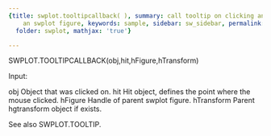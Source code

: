 ```yaml
---
{title: swplot.tooltipcallback( ), summary: call tooltip on clicking an object on
    an swplot figure, keywords: sample, sidebar: sw_sidebar, permalink: swplot_tooltipcallback.html,
  folder: swplot, mathjax: 'true'}

---
```

 
SWPLOT.TOOLTIPCALLBACK(obj,hit,hFigure,hTransform)
 
Input:
 
obj       Object that was clicked on.
hit       Hit object, defines the point where the mouse clicked.
hFigure   Handle of parent swplot figure.
hTransform Parent hgtransform object if exists.
 
See also SWPLOT.TOOLTIP.
 

